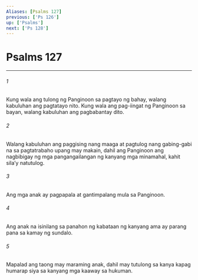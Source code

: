 ```yaml
---
Aliases: [Psalms 127]
previous: ['Ps 126']
up: ['Psalms']
next: ['Ps 128']
---
```

# Psalms 127

***






















###### 1 










Kung wala ang tulong ng Panginoon sa pagtayo ng bahay, walang kabuluhan ang pagtatayo nito. Kung wala ang pag-iingat ng Panginoon sa bayan, walang kabuluhan ang pagbabantay dito. 





















###### 2 










Walang kabuluhan ang paggising nang maaga at pagtulog nang gabing-gabi na sa pagtatrabaho upang may makain, dahil ang Panginoon ang nagbibigay ng mga pangangailangan ng kanyang mga minamahal, kahit silaʼy natutulog. 





















###### 3 










Ang mga anak ay pagpapala at gantimpalang mula sa Panginoon. 





















###### 4 










Ang anak na isinilang sa panahon ng kabataan ng kanyang ama ay parang pana sa kamay ng sundalo. 





















###### 5 










Mapalad ang taong may maraming anak, dahil may tutulong sa kanya kapag humarap siya sa kanyang mga kaaway sa hukuman.
